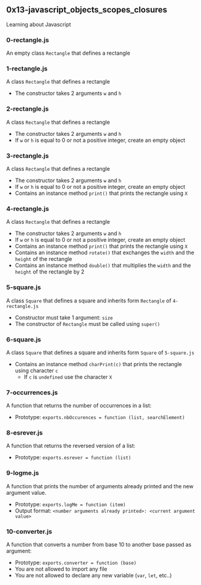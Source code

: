 ## 0x13-javascript_objects_scopes_closures
Learning about Javascript

### 0-rectangle.js
An empty class `Rectangle` that defines a rectangle

### 1-rectangle.js
A class `Rectangle` that defines a rectangle
* The constructor takes 2 arguments `w` and `h`

### 2-rectangle.js
A class `Rectangle` that defines a rectangle
* The constructor takes 2 arguments `w` and `h`
* If `w` or `h` is equal to 0 or not a positive integer, create an empty object

### 3-rectangle.js
A class `Rectangle` that defines a rectangle
* The constructor takes 2 arguments `w` and `h`
* If `w` or `h` is equal to 0 or not a positive integer, create an empty object
* Contains an instance method `print()` that prints the rectangle using `X`

### 4-rectangle.js
A class `Rectangle` that defines a rectangle
* The constructor takes 2 arguments `w` and `h`
* If `w` or `h` is equal to 0 or not a positive integer, create an empty object
* Contains an instance method `print()` that prints the rectangle using `X`
* Contains an instance method `rotate()` that exchanges the `width` and the `height` of the rectangle
* Contains an instance method `double()` that multiplies the `width` and the `height` of the rectangle by 2

### 5-square.js
A class `Square` that defines a square and inherits form `Rectangle` of `4-rectangle.js`
* Constructor must take 1 argument: `size`
* The constructor of `Rectangle` must be called using `super()`

### 6-square.js
A class `Square` that defines a square and inherits form `Square` of `5-square.js`
* Contains an instance method `charPrint(c)` that prints the rectangle using character `c`
  * If `c` is `undefined` use the character `X`

### 7-occurrences.js
A function that returns the number of occurrences in a list:
* Prototype: `exports.nbOccurences = function (list, searchElement)`

### 8-esrever.js
A function that returns the reversed version of a list:
* Prototype: `exports.esrever = function (list)`

### 9-logme.js
A function that prints the number of arguments already printed and the new argument value.
* Prototype: `exports.logMe = function (item)`
* Output format: `<number arguments already printed>: <current argument value>`

### 10-converter.js
A function that converts a number from base 10 to another base passed as argument:
* Prototype: `exports.converter = function (base)`
* You are not allowed to import any file
* You are not allowed to declare any new variable (`var`, `let`, etc..)
